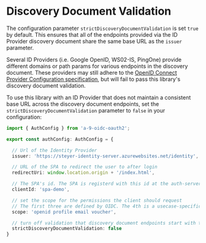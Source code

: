 # Discovery Document Validation

The configuration parameter `strictDiscoveryDocumentValidation` is set `true` by default. This ensures that all of the endpoints provided via the ID Provider discovery document share the same base URL as the `issuer` parameter.

Several ID Providers (i.e. Google OpenID, WS02-IS, PingOne) provide different domains or path params for various endpoints in the discovery document. These providers may still adhere to the [OpenID Connect Provider Configuration specification](https://openid.net/specs/openid-connect-discovery-1_0.html#ProviderConfigurationResponse), but will fail to pass this library's discovery document validation.

To use this library with an ID Provider that does not maintain a consistent base URL across the discovery document endpoints, set the `strictDiscoveryDocumentValidation` parameter to `false` in your configuration:

```TypeScript
import { AuthConfig } from 'a-9-oidc-oauth2';

export const authConfig: AuthConfig = {

  // Url of the Identity Provider
  issuer: 'https://steyer-identity-server.azurewebsites.net/identity',

  // URL of the SPA to redirect the user to after login
  redirectUri: window.location.origin + '/index.html',

  // The SPA's id. The SPA is registerd with this id at the auth-server
  clientId: 'spa-demo',

  // set the scope for the permissions the client should request
  // The first three are defined by OIDC. The 4th is a usecase-specific one
  scope: 'openid profile email voucher',

  // turn off validation that discovery document endpoints start with the issuer url defined above
  strictDiscoveryDocumentValidation: false
}
```
